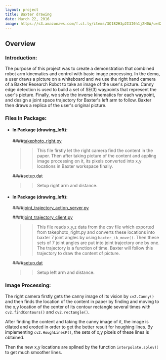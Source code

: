 ```yaml
---
layout: project
title: Baxter drawing
date: March 22, 2016
image: https://s3.amazonaws.com/f.cl.ly/items/3Q182H3p2I3I0h1j2H0W/u=4252172212,1339161018&fm=21&gp=0.jpg
---
```


## Overview

### Introduction:


The purpose of this project was to create a demonstration that combined robot arm kinematics and control with basic image processing. In the demo, a user draws a picture on a whiteboard and we use the right hand camera of a Baxter Research Robot to take an image of the user's picture. Canny edge detection is used to build a set of SE(3) waypoints that represent the user's picture. Finally, we solve the inverse kinematics for each waypoint, and design a joint space trajectory for Baxter's left arm to follow. Baxter then draws a replica of the user's original picture.



### Files In Package:
* #### In Package (drawing_left):
	
  ####[takephoto_right.py](https://github.com/MingheJiang/baxter_drawing/blob/master/takephoto_right/takephoto_right.py)
	
	>>This file firstly let the right camera find the content in the paper. Then after taking picture of the content and appling image processing on it, its pixels converted into x,y locations in Baxter workspace finally.
	
    ####[setup.dat](https://github.com/MingheJiang/baxter_drawing/blob/master/drawing_left/setup.dat)
	>>Setup right arm and distance.
	
* #### In Package (drawing_left):

    ####[joint_trajectory_action_server.py](https://github.com/MingheJiang/baxter_drawing/blob/master/drawing_left/joint_trajectory_action_server.py)
	
    ####[joint_trajectory_client.py](https://github.com/MingheJiang/baxter_drawing/blob/master/drawing_left/joint_trajectory_client.py)
	
	>>This file reads x,y,z data from the csv file which exported from takephoto_right.py and converts these locations into baxter 7 joint angles by using `baxter_ik_move()`. Then these sets of 7 joint angles are put into joint trajectory one by one. The trajectory is a function of time. Baxter will follow this trajectory to draw the content of picture. 
	
    ####[setup.dat](https://github.com/MingheJiang/baxter_drawing/blob/master/takephoto_right/setup.dat)
	>>Setup left arm and distance.

### Image Processing:

The right camera firstly gets the canny image of its vision by `cv2.Canny()` and then finds the location of the content in paper by finding and moving to the x,y location of the center of its contour rectangle several times with `cv2.findContours()` and `cv2.rectangle()`.

After finding the content and taking the canny image of it, the image is dilated and eroded in order to get the better result for houghing lines. By implementing `cv2.HoughLinesP()`, the sets of x,y pixels of these lines is obtained. 

Then the new x,y locations are splined by the function  `interpolate.splev()` to get much smoother lines. 

